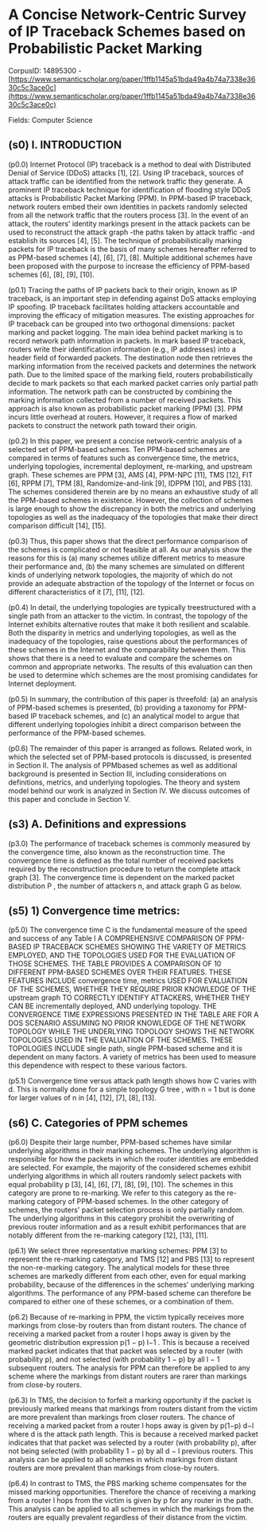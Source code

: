# A Concise Network-Centric Survey of IP Traceback Schemes based on Probabilistic Packet Marking

CorpusID: 14895300 - [https://www.semanticscholar.org/paper/1ffb1145a51bda49a4b74a7338e3630c5c3ace0c](https://www.semanticscholar.org/paper/1ffb1145a51bda49a4b74a7338e3630c5c3ace0c)

Fields: Computer Science

## (s0) I. INTRODUCTION
(p0.0) Internet Protocol (IP) traceback is a method to deal with Distributed Denial of Service (DDoS) attacks [1], [2]. Using IP traceback, sources of attack traffic can be identified from the network traffic they generate. A prominent IP traceback technique for identification of flooding style DDoS attacks is Probabilistic Packet Marking (PPM). In PPM-based IP traceback, network routers embed their own identities in packets randomly selected from all the network traffic that the routers process [3]. In the event of an attack, the routers' identity markings present in the attack packets can be used to reconstruct the attack graph -the paths taken by attack traffic -and establish its sources [4], [5]. The technique of probabilistically marking packets for IP traceback is the basis of many schemes hereafter referred to as PPM-based schemes [4], [6], [7], [8]. Multiple additional schemes have been proposed with the purpose to increase the efficiency of PPM-based schemes [6], [8], [9], [10].

(p0.1) Tracing the paths of IP packets back to their origin, known as IP traceback, is an important step in defending against DoS attacks employing IP spoofing. IP traceback facilitates holding attackers accountable and improving the efficacy of mitigation measures. The existing approaches for IP traceback can be grouped into two orthogonal dimensions: packet marking and packet logging. The main idea behind packet marking is to record network path information in packets. In mark based IP traceback, routers write their identification information (e.g., IP addresses) into a header field of forwarded packets. The destination node then retrieves the marking information from the received packets and determines the network path. Due to the limited space of the marking field, routers probabilistically decide to mark packets so that each marked packet carries only partial path information. The network path can be constructed by combining the marking information collected from a number of received packets. This approach is also known as probabilistic packet marking (PPM) [3]. PPM incurs little overhead at routers. However, it requires a flow of marked packets to construct the network path toward their origin.

(p0.2) In this paper, we present a concise network-centric analysis of a selected set of PPM-based schemes. Ten PPM-based schemes are compared in terms of features such as convergence time, the metrics, underlying topologies, incremental deployment, re-marking, and upstream graph. These schemes are PPM [3], AMS [4], PPM-NPC [11], TMS [12], FIT [6], RPPM [7], TPM [8], Randomize-and-link [9], IDPPM [10], and PBS [13]. The schemes considered therein are by no means an exhaustive study of all the PPM-based schemes in existence. However, the collection of schemes is large enough to show the discrepancy in both the metrics and underlying topologies as well as the inadequacy of the topologies that make their direct comparison difficult [14], [15].

(p0.3) Thus, this paper shows that the direct performance comparison of the schemes is complicated or not feasible at all. As our analysis show the reasons for this is (a) many schemes utilize different metrics to measure their performance and, (b) the many schemes are simulated on different kinds of underlying network topologies, the majority of which do not provide an adequate abstraction of the topology of the Internet or focus on different characteristics of it [7], [11], [12].

(p0.4) In detail, the underlying topologies are typically treestructured with a single path from an attacker to the victim. In contrast, the topology of the Internet exhibits alternative routes that make it both resilient and scalable. Both the disparity in metrics and underlying topologies, as well as the inadequacy of the topologies, raise questions about the performances of these schemes in the Internet and the comparability between them. This shows that there is a need to evaluate and compare the schemes on common and appropriate networks. The results of this evaluation can then be used to determine which schemes are the most promising candidates for Internet deployment.

(p0.5) In summary, the contribution of this paper is threefold: (a) an analysis of PPM-based schemes is presented, (b) providing a taxonomy for PPM-based IP traceback schemes, and (c) an analytical model to argue that different underlying topologies inhibit a direct comparison between the performance of the PPM-based schemes.

(p0.6) The remainder of this paper is arranged as follows. Related work, in which the selected set of PPM-based protocols is discussed, is presented in Section II. The analysis of PPMbased schemes as well as additional background is presented in Section III, including considerations on definitions, metrics, and underlying topologies. The theory and system model behind our work is analyzed in Section IV. We discuss outcomes of this paper and conclude in Section V.
## (s3) A. Definitions and expressions
(p3.0) The performance of traceback schemes is commonly measured by the convergence time, also known as the reconstruction time. The convergence time is defined as the total number of received packets required by the reconstruction procedure to return the complete attack graph [3]. The convergence time is dependent on the marked packet distribution P , the number of attackers n, and attack graph G as below.
## (s5) 1) Convergence time metrics:
(p5.0) The convergence time C is the fundamental measure of the speed and success of any Table I  A COMPREHENSIVE COMPARISON OF PPM-BASED IP TRACEBACK SCHEMES SHOWING THE VARIETY OF METRICS EMPLOYED, AND THE TOPOLOGIES  USED FOR THE EVALUATION OF THOSE SCHEMES. THE TABLE PROVIDES A COMPARISON OF 10 DIFFERENT PPM-BASED SCHEMES OVER THEIR  FEATURES. THESE FEATURES INCLUDE convergence time, metrics USED FOR EVALUATION OF THE SCHEMES, WHETHER THEY REQUIRE PRIOR  KNOWLEDGE OF THE upstream graph TO CORRECTLY IDENTIFY ATTACKERS, WHETHER THEY CAN BE incrementally deployed, AND underlying topology.  THE CONVERGENCE TIME EXPRESSIONS PRESENTED IN THE TABLE ARE FOR A DOS SCENARIO ASSUMING NO PRIOR KNOWLEDGE OF THE NETWORK  TOPOLOGY WHILE THE UNDERLYING TOPOLOGY SHOWS THE NETWORK TOPOLOGIES USED IN THE EVALUATION OF THE SCHEMES. THESE TOPOLOGIES  INCLUDE single path, single   PPM-based scheme and it is dependent on many factors. A variety of metrics has been used to measure this dependence with respect to these various factors.

(p5.1) Convergence time versus attack path length shows how C varies with d. This is normally done for a simple topology G tree , with n = 1 but is done for larger values of n in [4], [12], [7], [8], [13].
## (s6) C. Categories of PPM schemes
(p6.0) Despite their large number, PPM-based schemes have similar underlying algorithms in their marking schemes. The underlying algorithm is responsible for how the packets in which the router identities are embedded are selected. For example, the majority of the considered schemes exhibit underlying algorithms in which all routers randomly select packets with equal probability p [3], [4], [6], [7], [8], [9], [10]. The schemes in this category are prone to re-marking. We refer to this category as the re-marking category of PPM-based schemes. In the other category of schemes, the routers' packet selection process is only partially random. The underlying algorithms in this category prohibit the overwriting of previous router information and as a result exhibit performances that are notably different from the re-marking category [12], [13], [11].

(p6.1) We select three representative marking schemes: PPM [3] to represent the re-marking category, and TMS [12] and PBS [13] to represent the non-re-marking category. The analytical models for these three schemes are markedly different from each other, even for equal marking probability, because of the differences in the schemes' underlying marking algorithms. The performance of any PPM-based scheme can therefore be compared to either one of these schemes, or a combination of them.

(p6.2) Because of re-marking in PPM, the victim typically receives more markings from close-by routers than from distant routers. The chance of receiving a marked packet from a router l hops away is given by the geometric distribution expression p(1 − p) l−1 . This is because a received marked packet indicates that that packet was selected by a router (with probability p), and not selected (with probability 1 − p) by all l − 1 subsequent routers. The analysis for PPM can therefore be applied to any scheme where the markings from distant routers are rarer than markings from close-by routers.

(p6.3) In TMS, the decision to forfeit a marking opportunity if the packet is previously marked means that markings from routers distant from the victim are more prevalent than markings from closer routers. The chance of receiving a marked packet from a router l hops away is given by p(1−p) d−l where d is the attack path length. This is because a received marked packet indicates that that packet was selected by a router (with probability p), after not being selected (with probability 1 − p) by all d − l previous routers. This analysis can be applied to all schemes in which markings from distant routers are more prevalent than markings from close-by routers.

(p6.4) In contrast to TMS, the PBS marking scheme compensates for the missed marking opportunities. Therefore the chance of receiving a marking from a router l hops from the victim is given by p for any router in the path. This analysis can be applied to all schemes in which the markings from the routers are equally prevalent regardless of their distance from the victim.
